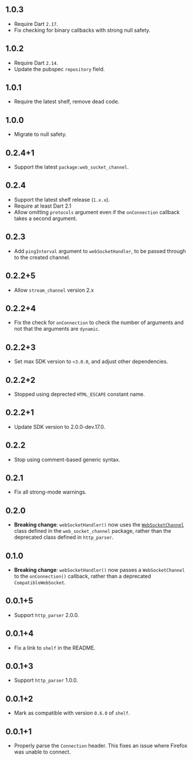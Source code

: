 ## 1.0.3

* Require Dart `2.17`.
* Fix checking for binary callbacks with strong null safety.

## 1.0.2

* Require Dart `2.14`.
* Update the pubspec `repository` field.

## 1.0.1

* Require the latest shelf, remove dead code.

## 1.0.0

* Migrate to null safety.

## 0.2.4+1

* Support the latest `package:web_socket_channel`.

## 0.2.4

* Support the latest shelf release (`1.x.x`).
* Require at least Dart 2.1
* Allow omitting `protocols` argument even if the `onConnection` callback takes a second argument.

## 0.2.3

* Add `pingInterval` argument to `webSocketHandler`, to be passed through to the created channel.

## 0.2.2+5

* Allow `stream_channel` version 2.x

## 0.2.2+4

* Fix the check for `onConnection` to check the number of arguments and not that the arguments are `dynamic`.

## 0.2.2+3

* Set max SDK version to `<3.0.0`, and adjust other dependencies.

## 0.2.2+2

* Stopped using deprected `HTML_ESCAPE` constant name.

## 0.2.2+1

* Update SDK version to 2.0.0-dev.17.0.

## 0.2.2

* Stop using comment-based generic syntax.

## 0.2.1

* Fix all strong-mode warnings.

## 0.2.0

* **Breaking change**: `webSocketHandler()` now uses the
  [`WebSocketChannel`][WebSocketChannel] class defined in the
  `web_socket_channel` package, rather than the deprecated class defined in
  `http_parser`.

[WebSocketChannel]: https://pub.dev/documentation/web_socket_channel/latest/web_socket_channel/WebSocketChannel-class.html

## 0.1.0

* **Breaking change**: `webSocketHandler()` now passes a `WebSocketChannel` to the `onConnection()` callback, rather
  than a deprecated `CompatibleWebSocket`.

## 0.0.1+5

* Support `http_parser` 2.0.0.

## 0.0.1+4

* Fix a link to `shelf` in the README.

## 0.0.1+3

* Support `http_parser` 1.0.0.

## 0.0.1+2

* Mark as compatible with version `0.6.0` of `shelf`.

## 0.0.1+1

* Properly parse the `Connection` header. This fixes an issue where Firefox was unable to connect.
